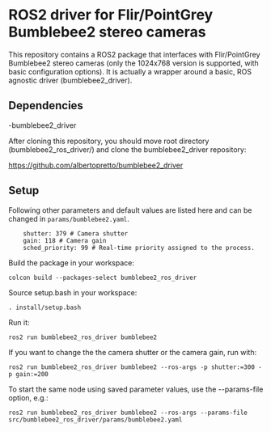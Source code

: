 # ROS2 driver for Flir/PointGrey Bumblebee2 stereo cameras
This repository contains a ROS2 package that interfaces with Flir/PointGrey Bumblebee2 stereo cameras (only the 1024x768 version is supported, with basic configuration options). It is actually a wrapper around a basic, ROS agnostic driver (bumblebee2_driver).

## Dependencies
-bumblebee2_driver

After cloning this repository, you should move root directory (bumblebee2_ros_driver/) and clone the bumblebee2_driver repository:

https://github.com/albertopretto/bumblebee2_driver


## Setup

Following other parameters and default values are listed here and can be changed in `params/bumblebee2.yaml`.
``` 
    shutter: 379 # Camera shutter
    gain: 118 # Camera gain
    sched_priority: 99 # Real-time priority assigned to the process.

```

Build the package in your workspace:

    colcon build --packages-select bumblebee2_ros_driver

Source setup.bash in your workspace:

    . install/setup.bash
    
Run it:

    ros2 run bumblebee2_ros_driver bumblebee2

If you want to change the the camera shutter or the camera gain, run with:

    ros2 run bumblebee2_ros_driver bumblebee2 --ros-args -p shutter:=300 -p gain:=200

To start the same node using saved parameter values, use the --params-file option, e.g.:

    ros2 run bumblebee2_ros_driver bumblebee2 --ros-args --params-file src/bumblebee2_ros_driver/params/bumblebee2.yaml

   
